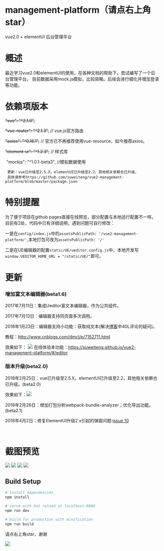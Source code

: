 # management-platform（请点右上角star）
vue2.0 + elementUI 后台管理平台

# 概述
最近学习vue2.0和elementUI的使用，在各种文档的帮助下，尝试编写了一个后台管理平台。
目前数据采用mock.js模拟，比较简略。后续会进行细化并增加登录等功能。
# 依赖项版本


~~"vue": "^2.1.0",~~

~~"vue-router": "^2.1.3",~~ // vue.js官方路由
    
~~"axios": "^0.16.1",~~   // 官方已不再推荐使用vue-resource，如今推荐axios。

~~"element-ui": "^1.2.3",~~ // 样式库

  "mockjs": "^1.0.1-beta3", //模拟数据使用
     
     更新：vue已升级至2.5.X，elementUI已升级至2.2，其他相关依赖也已升级，
     具体请参考https://github.com/suweiteng/vue2-management-platform/blob/master/package.json
     
    
    
# 特别提醒
 为了便于项目在github pages直接在线预览，部分配置与本地运行配置不一样。目前有2处，代码中已有详细说明，遇到问题可自行修改：
 
 一是在`config/index.js`中的`assetsPublicPath: '/vue2-management-platform/'`,本地打包可改为`assetsPublicPath: '/'`
 
 二是在UE编辑器的配置`static/UE/ueditor.config.js`中，本地开发写`window.UEDITOR_HOME_URL = "/static/UE/"`即可。
# 更新
### 增加富文本编辑器(beta1.6)

2017年7月11日：集成Ueditor富文本编辑器，作为公共组件。

2017年7月13日：编辑器支持同页面多次调用。

2018年1月23日：编辑器支持小功能：获取纯文本(解决[博客](http://www.cnblogs.com/dmcl/p/7152711.html/ "博客")中40L评论的疑问)。

教程：http://www.cnblogs.com/dmcl/p/7152711.html

效果如下：
![](http://images2015.cnblogs.com/blog/1023587/201707/1023587-20170711213454306-1844528970.png)
在线体验本功能：https://suweiteng.github.io/vue2-management-platform/#/editor

### 版本升级(beta2.0)  

2018年2月25日：vue已升级至2.5.X，elementUI已升级至2.2，其他相关依赖也已升级。(beta2.0)  

效果如下：![](https://images2018.cnblogs.com/blog/1023587/201802/1023587-20180226174230802-1767157998.png)


2018年2月26日：增加打包分析webpack-bundle-analyzer；优化导出功能。(beta2.1)  

2018年4月2日：修复ElementUI升级2.x引起的弹窗问题:[issue 10](https://github.com/suweiteng/vue2-management-platform/issues/10) 

 
 
# 截图预览
![](http://images2015.cnblogs.com/blog/1023587/201704/1023587-20170417163412243-1686976549.png)
![](http://images2015.cnblogs.com/blog/1023587/201704/1023587-20170417163442727-1202100665.png)
![](http://images2015.cnblogs.com/blog/1023587/201704/1023587-20170417163508102-673769802.png)
![](http://images2015.cnblogs.com/blog/1023587/201704/1023587-20170424111627287-2091967244.gif)
## Build Setup

``` bash
# install dependencies
npm install

# serve with hot reload at localhost:8080
npm run dev

# build for production with minification
npm run build
```
请点右上角star，谢谢

![](https://images2018.cnblogs.com/blog/1023587/201802/1023587-20180226133036435-1544066188.png)

